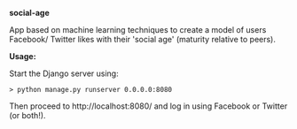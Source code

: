 **social-age**

App based on machine learning techniques to create a model of users Facebook/
Twitter likes with their 'social age' (maturity relative to peers).

**Usage:**

Start the Django server using:

    > python manage.py runserver 0.0.0.0:8080
    
Then proceed to http://localhost:8080/ and log in using Facebook or Twitter (or both!).

